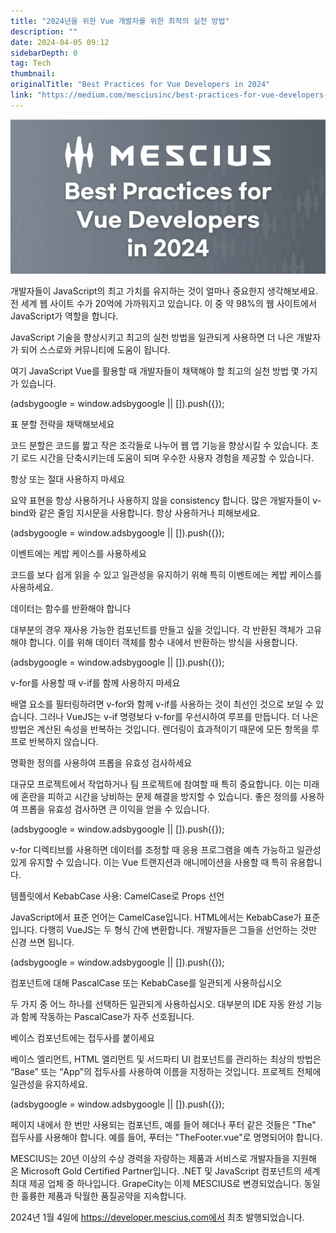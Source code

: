 ```yaml
---
title: "2024년을 위한 Vue 개발자를 위한 최적의 실천 방법"
description: ""
date: 2024-04-05 09:12
sidebarDepth: 0
tag: Tech
thumbnail: 
originalTitle: "Best Practices for Vue Developers in 2024"
link: "https://medium.com/mesciusinc/best-practices-for-vue-developers-in-2024-dc2aab109578"
---
```



![이미지](./img/BestPracticesforVueDevelopersin2024_0.png)

개발자들이 JavaScript의 최고 가치를 유지하는 것이 얼마나 중요한지 생각해보세요. 전 세계 웹 사이트 수가 20억에 가까워지고 있습니다. 이 중 약 98%의 웹 사이트에서 JavaScript가 역할을 합니다.

JavaScript 기술을 향상시키고 최고의 실천 방법을 일관되게 사용하면 더 나은 개발자가 되어 스스로와 커뮤니티에 도움이 됩니다.

여기 JavaScript Vue를 활용할 때 개발자들이 채택해야 할 최고의 실천 방법 몇 가지가 있습니다.

<!-- ui-log 수평형 -->
<ins class="adsbygoogle"
  style="display:block"
  data-ad-client="ca-pub-4877378276818686"
  data-ad-slot="9743150776"
  data-ad-format="auto"
  data-full-width-responsive="true"></ins>
<component is="script">
(adsbygoogle = window.adsbygoogle || []).push({});
</component>

표 분할 전략을 채택해보세요

코드 분할은 코드를 짧고 작은 조각들로 나누어 웹 앱 기능을 향상시킬 수 있습니다. 초기 로드 시간을 단축시키는데 도움이 되며 우수한 사용자 경험을 제공할 수 있습니다.

항상 또는 절대 사용하지 마세요

요약 표현을 항상 사용하거나 사용하지 않을 consistency 합니다. 많은 개발자들이 v-bind와 같은 줄임 지시문을 사용합니다. 항상 사용하거나 피해보세요.

<!-- ui-log 수평형 -->
<ins class="adsbygoogle"
  style="display:block"
  data-ad-client="ca-pub-4877378276818686"
  data-ad-slot="9743150776"
  data-ad-format="auto"
  data-full-width-responsive="true"></ins>
<component is="script">
(adsbygoogle = window.adsbygoogle || []).push({});
</component>

이벤트에는 케밥 케이스를 사용하세요

코드를 보다 쉽게 읽을 수 있고 일관성을 유지하기 위해 특히 이벤트에는 케밥 케이스를 사용하세요.

데이터는 함수를 반환해야 합니다

대부분의 경우 재사용 가능한 컴포넌트를 만들고 싶을 것입니다. 각 반환된 객체가 고유해야 합니다. 이를 위해 데이터 객체를 함수 내에서 반환하는 방식을 사용합니다.

<!-- ui-log 수평형 -->
<ins class="adsbygoogle"
  style="display:block"
  data-ad-client="ca-pub-4877378276818686"
  data-ad-slot="9743150776"
  data-ad-format="auto"
  data-full-width-responsive="true"></ins>
<component is="script">
(adsbygoogle = window.adsbygoogle || []).push({});
</component>

v-for를 사용할 때 v-if를 함께 사용하지 마세요

배열 요소를 필터링하려면 v-for와 함께 v-if를 사용하는 것이 최선인 것으로 보일 수 있습니다. 그러나 VueJS는 v-if 명령보다 v-for를 우선시하여 루프를 만듭니다. 더 나은 방법은 계산된 속성을 반복하는 것입니다. 렌더링이 효과적이기 때문에 모든 항목을 루프로 반복하지 않습니다.

명확한 정의를 사용하여 프롭을 유효성 검사하세요

대규모 프로젝트에서 작업하거나 팀 프로젝트에 참여할 때 특히 중요합니다. 이는 미래에 혼란을 피하고 시간을 낭비하는 문제 해결을 방지할 수 있습니다. 좋은 정의를 사용하여 프롭을 유효성 검사하면 큰 이익을 얻을 수 있습니다.

<!-- ui-log 수평형 -->
<ins class="adsbygoogle"
  style="display:block"
  data-ad-client="ca-pub-4877378276818686"
  data-ad-slot="9743150776"
  data-ad-format="auto"
  data-full-width-responsive="true"></ins>
<component is="script">
(adsbygoogle = window.adsbygoogle || []).push({});
</component>

v-for 디렉티브를 사용하면 데이터를 조정할 때 응용 프로그램을 예측 가능하고 일관성 있게 유지할 수 있습니다. 이는 Vue 트랜지션과 애니메이션을 사용할 때 특히 유용합니다.

템플릿에서 KebabCase 사용: CamelCase로 Props 선언

JavaScript에서 표준 언어는 CamelCase입니다. HTML에서는 KebabCase가 표준입니다. 다행히 VueJS는 두 형식 간에 변환합니다. 개발자들은 그들을 선언하는 것만 신경 쓰면 됩니다.

<!-- ui-log 수평형 -->
<ins class="adsbygoogle"
  style="display:block"
  data-ad-client="ca-pub-4877378276818686"
  data-ad-slot="9743150776"
  data-ad-format="auto"
  data-full-width-responsive="true"></ins>
<component is="script">
(adsbygoogle = window.adsbygoogle || []).push({});
</component>

컴포넌트에 대해 PascalCase 또는 KebabCase를 일관되게 사용하십시오

두 가지 중 어느 하나를 선택하든 일관되게 사용하십시오. 대부분의 IDE 자동 완성 기능과 함께 작동하는 PascalCase가 자주 선호됩니다.

베이스 컴포넌트에는 접두사를 붙이세요

베이스 엘리먼트, HTML 엘리먼트 및 서드파티 UI 컴포넌트를 관리하는 최상의 방법은 “Base” 또는 “App”의 접두사를 사용하여 이름을 지정하는 것입니다. 프로젝트 전체에 일관성을 유지하세요.

<!-- ui-log 수평형 -->
<ins class="adsbygoogle"
  style="display:block"
  data-ad-client="ca-pub-4877378276818686"
  data-ad-slot="9743150776"
  data-ad-format="auto"
  data-full-width-responsive="true"></ins>
<component is="script">
(adsbygoogle = window.adsbygoogle || []).push({});
</component>

페이지 내에서 한 번만 사용되는 컴포넌트, 예를 들어 헤더나 푸터 같은 것들은 "The" 접두사를 사용해야 합니다. 예를 들어, 푸터는 "TheFooter.vue"로 명명되어야 합니다.

MESCIUS는 20년 이상의 수상 경력을 자랑하는 제품과 서비스로 개발자들을 지원해 온 Microsoft Gold Certified Partner입니다. .NET 및 JavaScript 컴포넌트의 세계 최대 제공 업체 중 하나입니다. GrapeCity는 이제 MESCIUS로 변경되었습니다. 동일한 훌륭한 제품과 탁월한 품질공약을 지속합니다.

2024년 1월 4일에 https://developer.mescius.com에서 최초 발행되었습니다.